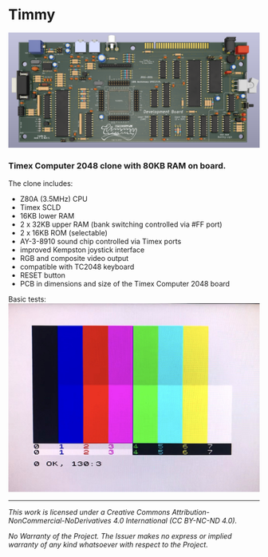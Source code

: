 # Timmy

![Timmy](/Docs/TC2048_PCB_02a.png)

### Timex Computer 2048 clone with 80KB RAM on board.

The clone includes:

* Z80A (3.5MHz) CPU
* Timex SCLD
* 16KB lower RAM
* 2 x 32KB upper RAM (bank switching controlled via #FF port)
* 2 x 16KB ROM (selectable)
* AY-3-8910 sound chip controlled via Timex ports
* improved Kempston joystick interface
* RGB and composite video output
* compatible with TC2048 keyboard
* RESET button
* PCB in dimensions and size of the Timex Computer 2048 board


Basic tests:
[![Testing Timmy](/Docs/Timmy_RGB_01.jpg)](https://youtu.be/dC0ZgcBu8rQ "Testing Timmy")

--------------------------------------------------------------------------------

*This work is licensed under a Creative Commons Attribution-NonCommercial-NoDerivatives 4.0 International (CC BY-NC-ND 4.0).*

*No Warranty of the Project. The Issuer makes no express or implied warranty of any kind whatsoever with respect to the Project.*
